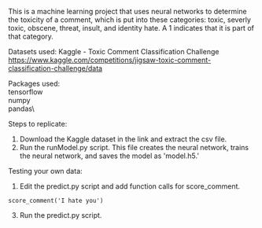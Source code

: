 This is a machine learning project that uses neural networks to determine the toxicity of a comment, which is put into these categories: toxic, severly toxic, obscene, threat, insult, and identity hate. A 1 indicates that it is part of that category.

Datasets used: 
Kaggle - Toxic Comment Classification Challenge\
https://www.kaggle.com/competitions/jigsaw-toxic-comment-classification-challenge/data

Packages used:\
tensorflow\
numpy\
pandas\

Steps to replicate: 
1. Download the Kaggle dataset in the link and extract the csv file.
2. Run the runModel.py script. This file creates the neural network, trains the neural network, and saves the model as 'model.h5.'

Testing your own data:
1. Edit the predict.py script and add function calls for score_comment.
```
score_comment('I hate you')
```
3. Run the predict.py script.